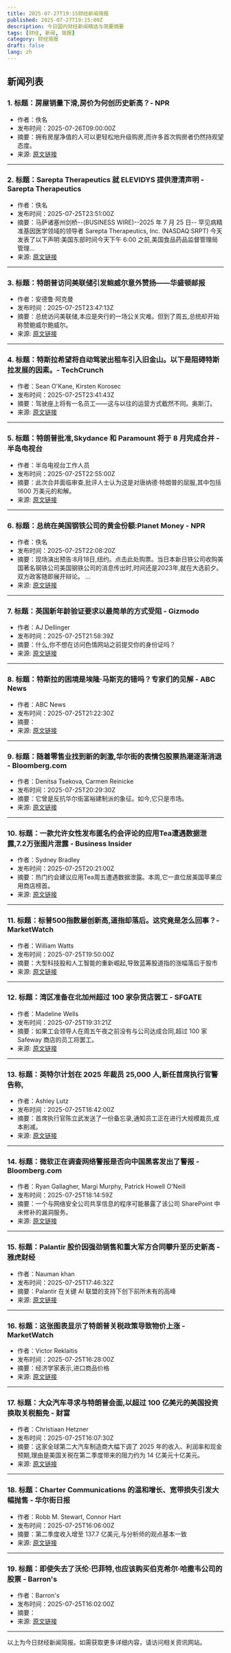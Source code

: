 ```yaml
---
title: 2025-07-27T19:15财经新闻简报
published: 2025-07-27T19:15:00Z
description: 今日国内财经新闻精选与简要摘要
tags: [财经, 新闻, 简报]
category: 财经简报
draft: false
lang: zh
---
```


## 新闻列表

### 1. 标题：房屋销量下滑,房价为何创历史新高？- NPR
- 作者：佚名
- 发布时间：2025-07-26T09:00:00Z
- 摘要：拥有房屋净值的人可以更轻松地升级购房,而许多首次购房者仍然持观望态度。
- 来源: [原文链接](https://www.npr.org/2025/07/26/nx-s1-5478757/home-price-record-mortgage-rates)

---

### 2. 标题：Sarepta Therapeutics 就 ELEVIDYS 提供澄清声明 - Sarepta Therapeutics
- 作者：佚名
- 发布时间：2025-07-25T23:51:00Z
- 摘要：马萨诸塞州剑桥--(BUSINESS WIRE)--2025 年 7 月 25 日-- 罕见病精准基因医学领域的领导者 Sarepta Therapeutics, Inc. (NASDAQ:SRPT) 今天发表了以下声明:美国东部时间今天下午 6:00 之前,美国食品药品监督管理局管理…
- 来源: [原文链接](https://investorrelations.sarepta.com/news-releases/news-release-details/sarepta-therapeutics-provides-clarifying-statement-elevidys)

---

### 3. 标题：特朗普访问美联储引发鲍威尔意外赞扬——华盛顿邮报
- 作者：安德鲁·阿克曼
- 发布时间：2025-07-25T23:47:13Z
- 摘要：总统访问美联储,本应是央行的一场公关灾难。但到了周五,总统却开始称赞鲍威尔鲍威尔。
- 来源: [原文链接](https://www.washingtonpost.com/business/2025/07/25/trump-powell-federal-reserve-interest-rates/)

---

### 4. 标题：特斯拉希望将自动驾驶出租车引入旧金山。以下是阻碍特斯拉发展的因素。- TechCrunch
- 作者：Sean O&#39;Kane, Kirsten Korosec
- 发布时间：2025-07-25T23:41:43Z
- 摘要：驾驶座上将有一名员工——这与以往的运营方式截然不同。奥斯汀。
- 来源: [原文链接](https://techcrunch.com/2025/07/25/tesla-wants-to-bring-its-robotaxis-to-san-francisco-heres-whats-standing-in-the-way/)

---

### 5. 标题：特朗普批准,Skydance 和 Paramount 将于 8 月完成合并 - 半岛电视台
- 作者：半岛电视台工作人员
- 发布时间：2025-07-25T22:55:00Z
- 摘要：此次合并面临审查,批评人士认为这是对唐纳德·特朗普的屈服,其中包括 1600 万美元的和解。
- 来源: [原文链接](https://www.aljazeera.com/news/2025/7/25/with-trump-go-ahead-skydance-and-paramount-to-complete-merger-in-august)

---

### 6. 标题：总统在美国钢铁公司的黄金份额:Planet Money - NPR
- 作者：佚名
- 发布时间：2025-07-25T22:08:20Z
- 摘要：现场演出预告:8月18日,纽约。点击此处购票。当日本新日铁公司收购美国著名钢铁公司美国钢铁公司的消息传出时,时间还是2023年,就在大选前夕。双方政客随即展开辩论。 …
- 来源: [原文链接](https://www.npr.org/2025/07/25/1256217315/nippon-us-steel-golden-share)

---

### 7. 标题：英国新年龄验证要求以最简单的方式受阻 - Gizmodo
- 作者：AJ Dellinger
- 发布时间：2025-07-25T21:58:39Z
- 摘要：什么,你不想在访问色情网站之前提交你的身份证吗？
- 来源: [原文链接](https://gizmodo.com/uks-new-age-verification-requirement-thwarted-in-the-simplest-way-imaginable-2000634637)

---

### 8. 标题：特斯拉的困境是埃隆·马斯克的错吗？专家们的见解 - ABC News
- 作者：ABC News
- 发布时间：2025-07-25T21:22:30Z
- 摘要：
- 来源: [原文链接](https://abcnews.go.com/Business/elon-musk-blame-teslas-struggles-experts-weigh/story?id\\\=124039268)

---

### 9. 标题：随着零售业找到新的刺激,华尔街的表情包股票热潮逐渐消退 - Bloomberg.com
- 作者：Denitsa Tsekova, Carmen Reinicke
- 发布时间：2025-07-25T20:29:30Z
- 摘要：它曾是反抗华尔街富裕建制派的象征。如今,它只是市场。
- 来源: [原文链接](https://www.bloomberg.com/news/articles/2025-07-25/meme-stock-roar-fades-on-wall-street-as-retail-finds-new-thrills)

---

### 10. 标题：一款允许女性发布匿名约会评论的应用Tea遭遇数据泄露,7.2万张图片泄露 - Business Insider
- 作者：Sydney Bradley
- 发布时间：2025-07-25T20:21:00Z
- 摘要：热门约会建议应用Tea周五遭遇数据泄露。本周,它一直位居美国苹果应用商店榜首。
- 来源: [原文链接](https://www.businessinsider.com/tea-app-user-selfies-women-data-exposed-breach-2025-7)

---

### 11. 标题：标普500指数屡创新高,道指却落后。这究竟是怎么回事？- MarketWatch
- 作者：William Watts
- 发布时间：2025-07-25T19:50:00Z
- 摘要：大型科技股和人工智能的重新崛起,导致蓝筹股道指的涨幅落后于股市
- 来源: [原文链接](https://www.marketwatch.com/story/dow-left-behind-as-sp-500-soars-to-record-after-record-what-gives-2c2e6bd4)

---

### 12. 标题：湾区准备在北加州超过 100 家杂货店罢工 - SFGATE
- 作者：Madeline Wells
- 发布时间：2025-07-25T19:31:21Z
- 摘要：如果工会领导人在周五午夜之前没有与公司达成合同,超过 100 家 Safeway 商店的员工将罢工。
- 来源: [原文链接](https://www.sfgate.com/food/article/bay-area-braces-for-grocery-store-strike-20786444.php)

---

### 13. 标题：英特尔计划在 2025 年裁员 25,000 人,新任首席执行官警告称,
- 作者：Ashley Lutz
- 发布时间：2025-07-25T18:42:00Z
- 摘要：首席执行官陈立武发送了一份备忘录,通知员工正在进行大规模裁员,成本削减。
- 来源: [原文链接](https://fortune.com/2025/07/25/intel-layoffs-ceo-staff-memo-stock-price/)

---

### 14. 标题：微软正在调查网络警报是否向中国黑客发出了警报 - Bloomberg.com
- 作者：Ryan Gallagher, Margi Murphy, Patrick Howell O&#39;Neill
- 发布时间：2025-07-25T18:14:59Z
- 摘要：一个与网络安全公司共享信息的程序可能暴露了该公司 SharePoint 中未修补的漏洞服务。
- 来源: [原文链接](https://www.bloomberg.com/news/articles/2025-07-25/microsoft-sharepoint-hack-probe-on-whether-chinese-hackers-found-flaw-via-alert)

---

### 15. 标题：Palantir 股价因强劲销售和重大军方合同攀升至历史新高 - 雅虎财经
- 作者：Nauman khan
- 发布时间：2025-07-25T17:46:32Z
- 摘要：Palantir 在关键 AI 联盟的支持下创下前所未有的高峰
- 来源: [原文链接](https://finance.yahoo.com/news/palantir-stock-climb-record-high-174632437.html)

---

### 16. 标题：这张图表显示了特朗普关税政策导致物价上涨 - MarketWatch
- 作者：Victor Reklaitis
- 发布时间：2025-07-25T16:28:00Z
- 摘要：经济学家表示,进口商品价格
- 来源: [原文链接](https://www.marketwatch.com/story/this-chart-shows-how-prices-have-gone-up-because-of-trumps-tariffs-41f4e2fb)

---

### 17. 标题：大众汽车寻求与特朗普会面,以超过 100 亿美元的美国投资换取关税豁免 - 财富
- 作者：Christiaan Hetzner
- 发布时间：2025-07-25T16:07:30Z
- 摘要：这家全球第二大汽车制造商大幅下调了 2025 年的收入、利润率和现金预期,理由是美国关税在第二季度带来的阻力约为 14 亿美元十亿美元。
- 来源: [原文链接](https://fortune.com/2025/07/25/volkswagen-trump-tariffs-exemptions/)

---

### 18. 标题：Charter Communications 的温和增长、宽带损失引发大幅抛售 - 华尔街日报
- 作者：Robb M. Stewart, Connor Hart
- 发布时间：2025-07-25T16:06:00Z
- 摘要：第二季度收入增至 137.7 亿美元,与分析师的观点基本一致
- 来源: [原文链接](https://www.wsj.com/business/telecom/charter-communications-earnings-rise-with-growth-in-mobile-internet-revenue-6357f7bb)

---

### 19. 标题：即使失去了沃伦·巴菲特,也应该购买伯克希尔·哈撒韦公司的股票 - Barron&#39;s
- 作者：Barron&#39;s
- 发布时间：2025-07-25T16:02:00Z
- 摘要：
- 来源: [原文链接](https://www.barrons.com/articles/buy-berkshire-stock-price-pick-0e03cd23)

---


以上为今日财经新闻简报。如需获取更多详细内容，请访问相关资讯网站。
